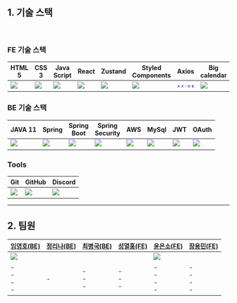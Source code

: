 ## 1. 기술 스택 

<br/>

### FE 기술 스택
| HTML 5| CSS 3 | Java Script | React | Zustand | Styled<br/>Components | Axios | Big<br />calendar |
|-----------|------------|-------------------|--------------------------|-----------------------|----------------------|-----------------------|-------------------|
|<img src="https://img.icons8.com/?size=512&id=20909&format=png" width=75px ></img>|<img src="https://img.icons8.com/?size=512&id=21278&format=png" width=75px ></img> |<img src="https://img.icons8.com/?size=512&id=108784&format=png" width=75px ></img> |<img src="https://img.icons8.com/?size=512&id=123603&format=png" width=75px ></img> |<img src="https://raw.githubusercontent.com/pmndrs/zustand/main/examples/demo/public/logo512.png" width=75px ></img> |<img src="https://img.icons8.com/?size=512&id=ttxR7mXaDvqS&format=png" width=75px ></img>|<img src="https://github.com/axios/axios/blob/v1.x/test/unit/adapters/axios.png?raw=true" width=75px ></img>| <img src="https://img.freepik.com/free-vector/minimal-style-2023-page-calendar-new-year_1017-40736.jpg?w=1380&t=st=1694759077~exp=1694759677~hmac=26503d5214a9bff49de5d6ff6e73378480e105e4c474808142d2ea3ad297331c" width=75px > |

### BE 기술 스택
| JAVA 11 | Spring | Spring<br/>Boot | Spring<br/>Security | AWS | MySql | JWT | OAuth |
|----------------------|------------|---------------------|------------------------|-------------------|------------------|---------------------|-------------|
|<img src="https://img.icons8.com/?size=512&id=13679&format=png" width=75px ></img>|<img src="https://img.icons8.com/?size=512&id=90519&format=png" width=75px ></img> |<img src="https://img.icons8.com/?size=512&id=90519&format=png" width=75px ></img>|<img src="https://img.icons8.com/?size=512&id=16231&format=png" width=75px ></img>|<img src="https://img.icons8.com/?size=512&id=33039&format=png" width=75px ></img>|<img src="https://img.icons8.com/?size=512&id=UFXRpPFebwa2&format=png" width=75px ></img>|<img src="https://img.icons8.com/?size=512&id=15451&format=png" width=75px ></img> | <img src="https://upload.wikimedia.org/wikipedia/commons/d/d2/Oauth_logo.svg" width=75px ></img> |

### Tools
| Git | GitHub | Discord |
|--------------------|------------|----------------------|
|<img src="https://img.icons8.com/?size=512&id=xBKl2pdJg5kk&format=png" width=75px ></img> |<img src="https://img.icons8.com/?size=512&id=12599&format=png" width=75px ></img>| <img src="https://img.icons8.com/?size=512&id=iSpYyK95XXZn&format=png" width=75px ></img>|

---

## 2. 팀원

| [임영호(BE)]() | [정리나(BE)]() | [최병국(BE)]() | [성열홍(FE)]() | [윤은소(FE)]() |[장용민(FE)](https://github.com/poiuy4004) | 
|---------------------------|--------------------------|--------------|--------------------|--------------------------------|------------------------------------------|
|<img src="https://file.notion.so/f/s/ded40920-eae0-4dac-8eb9-f7c19163df2a/Untitled.png?id=9cb99cb6-7cda-413e-b10a-5450f1bf4589&table=block&spaceId=82d63a72-8254-4cde-bf1e-b2597b7c099c&expirationTimestamp=1694908800000&signature=YOW_9uCCC3Q_YS4INq-vDMiJJzWnjqsCZkHmAPGOVIc&downloadName=Untitled.png" width=150px ></img>|<img src="" width=150px ></img>| <img src="" width=150px ></img>|<img src="" width=150px ></img>|<img src="width=525&height=525" width=150 ></img>|<img src="" width=150px ></img>|<img src="" width=150px ></img>|
|- <br/>- <br/>- <br/>- |-|-<br/>-<br/>-|-  <br/>- <br/>-  |-<br/>- <br/>- <br/>-|-  <br/>-<br/>- <br/>-|-  <br/>-<br/>- <br/>-<br/>-|


<br/>
